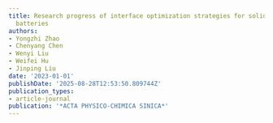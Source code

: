 ```yaml
---
title: Research progress of interface optimization strategies for solid-state lithium
  batteries
authors:
- Yongzhi Zhao
- Chenyang Chen
- Wenyi Liu
- Weifei Hu
- Jinping Liu
date: '2023-01-01'
publishDate: '2025-08-28T12:53:50.809744Z'
publication_types:
- article-journal
publication: '*ACTA PHYSICO-CHIMICA SINICA*'
---
```

